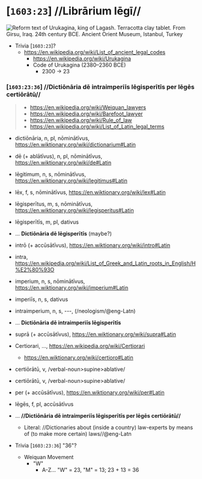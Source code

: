 # [`1603:23`] //Librārium lēgī//

<!--
librārium https://en.wiktionary.org/wiki/librarium#Latin
hūmānitātī, f, s, dativus https://en.wiktionary.org/wiki/humanitas#Latin
strictae, f, s, dativushttps://en.wiktionary.org/wiki/strictus#Latin
-->



![Reform text of Urukagina, king of Lagash. Terracotta clay tablet. From Girsu, Iraq. 24th century BCE. Ancient Orient Museum, Istanbul, Turkey](https://upload.wikimedia.org/wikipedia/commons/2/2f/Reform_text_of_Urukagina%2C_king_of_Lagash._Terracotta_clay_tablet._From_Girsu%2C_Iraq._24th_century_BCE._Ancient_Orient_Museum%2C_Istanbul%2C_Turkey.jpg)

- Trivia [`1603:23`]?
  - https://en.wikipedia.org/wiki/List_of_ancient_legal_codes
    - https://en.wikipedia.org/wiki/Urukagina
    - Code of Urukagina (2380–2360 BCE)
      - 2300 -> 23

### [`1603:23:36`] //Dictiōnāria dē intraimperiīs lēgisperītīs per lēgēs certiōrātū//

> - https://en.wikipedia.org/wiki/Weiquan_lawyers
> - https://en.wikipedia.org/wiki/Barefoot_lawyer
> - https://en.wikipedia.org/wiki/Rule_of_law
> - https://en.wikipedia.org/wiki/List_of_Latin_legal_terms

- dictiōnāria, n, pl, nōminātīvus, https://en.wiktionary.org/wiki/dictionarium#Latin
- dē (+ ablātīvus), n, pl, nōminātīvus, https://en.wiktionary.org/wiki/de#Latin
- lēgitimum, n, s, nōminātīvus, https://en.wiktionary.org/wiki/legitimus#Latin
- lēx, f, s, nōminātīvus, https://en.wiktionary.org/wiki/lex#Latin
- lēgisperītus, m, s, nōminātīvus, https://en.wiktionary.org/wiki/legisperitus#Latin
- lēgisperītīs, m, pl, dativus
- ... **Dictiōnāria dē lēgisperītīs** (maybe?)
- intrō (+ accūsātīvus), https://en.wiktionary.org/wiki/intro#Latin
- intra, https://en.wikipedia.org/wiki/List_of_Greek_and_Latin_roots_in_English/H%E2%80%93O
- imperium, n, s, nōminātīvus, https://en.wiktionary.org/wiki/imperium#Latin
- imperiīs, n, s, dativus
- intraimperium, n, s, ---, (/neologism/@eng-Latn)
- ...  **Dictiōnāria dē intraimperiīs lēgisperītīs**
- suprā (+ accūsātīvus), https://en.wiktionary.org/wiki/supra#Latin
- Certiorari, ..., https://en.wikipedia.org/wiki/Certiorari
  - https://en.wiktionary.org/wiki/certioro#Latin
- certiōrātū, v, /verbal-noun>supine>ablative/
- certiōrātū, v, /verbal-noun>supine>ablative/
- per (+ accūsātīvus), https://en.wiktionary.org/wiki/per#Latin
- lēgēs, f, pl, accūsātīvus
- ... **//Dictiōnāria dē intraimperiīs lēgisperītīs per lēgēs certiōrātū//**
  - Literal: //Dictionaries about (inside a country) law-experts by means of (to make more certain) laws//@eng-Latn


- Trivia [`1603:23:36`] "36"?
  - Weiquan Movement
    - "W"
      - A-Z... "W" = 23, "M" = 13; 23 + 13 = 36

